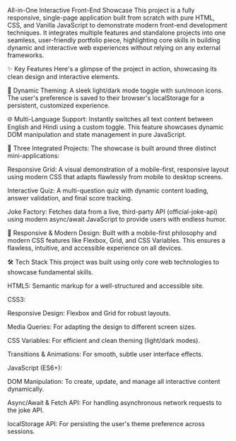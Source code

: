 All-in-One Interactive Front-End Showcase
This project is a fully responsive, single-page application built from scratch with pure HTML, CSS, and Vanilla JavaScript to demonstrate modern front-end development techniques. It integrates multiple features and standalone projects into one seamless, user-friendly portfolio piece, highlighting core skills in building dynamic and interactive web experiences without relying on any external frameworks.

✨ Key Features
Here's a glimpse of the project in action, showcasing its clean design and interactive elements.

🎨 Dynamic Theming: A sleek light/dark mode toggle with sun/moon icons. The user's preference is saved to their browser's localStorage for a persistent, customized experience.

🌐 Multi-Language Support: Instantly switches all text content between English and Hindi using a custom toggle. This feature showcases dynamic DOM manipulation and state management in pure JavaScript.

🧩 Three Integrated Projects: The showcase is built around three distinct mini-applications:

Responsive Grid: A visual demonstration of a mobile-first, responsive layout using modern CSS that adapts flawlessly from mobile to desktop screens.

Interactive Quiz: A multi-question quiz with dynamic content loading, answer validation, and final score tracking.

Joke Factory: Fetches data from a live, third-party API (official-joke-api) using modern async/await JavaScript to provide users with endless humor.

📱 Responsive & Modern Design: Built with a mobile-first philosophy and modern CSS features like Flexbox, Grid, and CSS Variables. This ensures a flawless, intuitive, and accessible experience on all devices.

🛠️ Tech Stack
This project was built using only core web technologies to showcase fundamental skills.

HTML5: Semantic markup for a well-structured and accessible site.

CSS3:

Responsive Design: Flexbox and Grid for robust layouts.

Media Queries: For adapting the design to different screen sizes.

CSS Variables: For efficient and clean theming (light/dark modes).

Transitions & Animations: For smooth, subtle user interface effects.

JavaScript (ES6+):

DOM Manipulation: To create, update, and manage all interactive content dynamically.

Async/Await & Fetch API: For handling asynchronous network requests to the joke API.

localStorage API: For persisting the user's theme preference across sessions.
